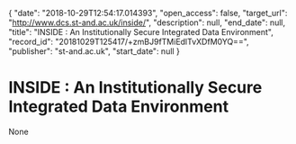 {
  "date": "2018-10-29T12:54:17.014393", 
  "open_access": false, 
  "target_url": "http://www.dcs.st-and.ac.uk/inside/", 
  "description": null, 
  "end_date": null, 
  "title": "INSIDE : An Institutionally Secure Integrated Data Environment", 
  "record_id": "20181029T125417/+zmBJ9fTMiEdlTvXDfM0YQ==", 
  "publisher": "st-and.ac.uk", 
  "start_date": null
}

# INSIDE : An Institutionally Secure Integrated Data Environment

None